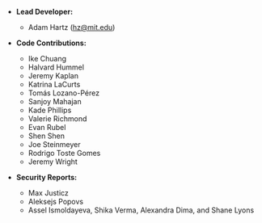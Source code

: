 * **Lead Developer:**
    * Adam Hartz (<hz@mit.edu>)


* **Code Contributions:**
    * Ike Chuang
    * Halvard Hummel
    * Jeremy Kaplan
    * Katrina LaCurts
    * Tomás Lozano-Pérez
    * Sanjoy Mahajan
    * Kade Phillips
    * Valerie Richmond
    * Evan Rubel
    * Shen Shen
    * Joe Steinmeyer
    * Rodrigo Toste Gomes
    * Jeremy Wright


* **Security Reports:**
    * Max Justicz
    * Aleksejs Popovs
    * Assel Ismoldayeva, Shika Verma, Alexandra Dima, and Shane Lyons